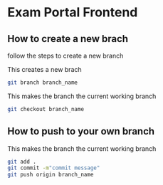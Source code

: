 # Exam Portal Frontend

## How to create a new brach

follow the steps to create a new branch

This creates a new brach
```bash
git branch branch_name
```

This makes the branch the current working branch
```bash
git checkout branch_name
```

## How to push to your own branch

This makes the branch the current working branch
```bash
git add .
git commit -m"commit message"
git push origin branch_name
```